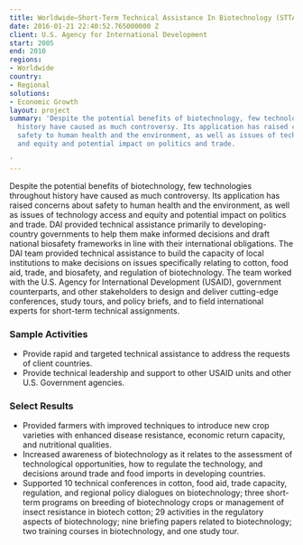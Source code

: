 ```yaml
---
title: Worldwide—Short-Term Technical Assistance In Biotechnology (STTAB)
date: 2016-01-21 22:40:52.765000000 Z
client: U.S. Agency for International Development
start: 2005
end: 2010
regions:
- Worldwide
country:
- Regional
solutions:
- Economic Growth
layout: project
summary: 'Despite the potential benefits of biotechnology, few technologies throughout
  history have caused as much controversy. Its application has raised concerns about
  safety to human health and the environment, as well as issues of technology access
  and equity and potential impact on politics and trade.

'
---
```


Despite the potential benefits of biotechnology, few technologies throughout history have caused as much controversy. Its application has raised concerns about safety to human health and the environment, as well as issues of technology access and equity and potential impact on politics and trade. DAI provided technical assistance primarily to developing-country governments to help them make informed decisions and draft national biosafety frameworks in line with their international obligations. The DAI team provided technical assistance to build the capacity of local institutions to make decisions on issues specifically relating to cotton, food aid, trade, and biosafety, and regulation of biotechnology. The team worked with the U.S. Agency for International Development (USAID), government counterparts, and other stakeholders to design and deliver cutting-edge conferences, study tours, and policy briefs, and to field international experts for short-term technical assignments.

###  Sample Activities

* Provide rapid and targeted technical assistance to address the requests of client countries.
* Provide technical leadership and support to other USAID units and other U.S. Government agencies.

###  Select Results

* Provided farmers with improved techniques to introduce new crop varieties with enhanced disease resistance, economic return capacity, and nutritional qualities.
* Increased awareness of biotechnology as it relates to the assessment of technological opportunities, how to regulate the technology, and decisions around trade and food imports in developing countries.
* Supported 10 technical conferences in cotton, food aid, trade capacity, regulation, and regional policy dialogues on biotechnology; three short-term programs on breeding of biotechnology crops or management of insect resistance in biotech cotton; 29 activities in the regulatory aspects of biotechnology; nine briefing papers related to biotechnology; two training courses in biotechnology, and one study tour.
